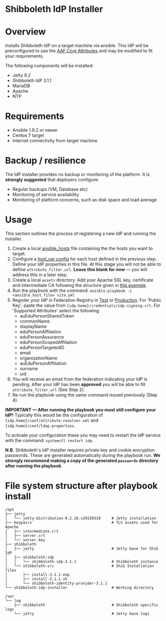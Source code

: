 Shibboleth IdP Installer
========================

# Overview
Installs Shibboleth IdP on a target machine via ansible. This IdP will be preconfigured to use the [AAF Core Attributes](http://aaf.edu.au/technical/aaf-core-attributes/) and may be modified to fit your requirements.

The following components will be installed:
- Jetty 9.2
- Shibboleth IdP 3.1.1
- MariaDB
- Apache
- NTP

# Requirements
- Ansible 1.9.2 or newer
- Centos 7 target
- Internet connectivity from target machine

# Backup / resilience

The IdP installer provides no backup or monitoring of the platform. It is **strongly suggested** that deployers configure:
- Regular backups (VM, Database etc)
- Monitoring of service availability
- Monitoring of platform concerns, such as disk space and load average

# Usage

This section outlines the process of registering a new IdP and running the installer.

1. Create a local [ansible_hosts](ansible_hosts.dist) file containing the the hosts you want to target.
2. Configure a [host_var config](host_vars/idp.example.edu.dist) for each host defined in the previous step. Define your IdP properties in this file. At this stage you will not be able to define `attribute_filter_url`. **Leave this blank for now** — you will address this in a later step.
3. Create a local `assets` directory. Add your Apache SSL key, certificate and intermediate CA following the structure given in [this example](assets/idp.example.edu.dist).
4. Run the playbook with the command: `ansible-playbook -i <ansible_host_file> site.yml`
5. Register your IdP in Federation Registry in [Test](https://manager.test.aaf.edu.au/federationregistry/registration/idp) or [Production](https://manager.aaf.edu.au/federationregistry/registration/idp). For 'Public Key', paste the value from `{idp.home}/credentials/idp-signing.crt`. For 'Supported Attributes' select the following:
    * auEduPersonSharedToken
    * commonName
    * displayName
    * eduPersonAffiliation
    * eduPersonAssurance
    * eduPersonScopedAffiliation
    * eduPersonTargetedID
    * email
    * organizationName
    * auEduPersonAffiliation
    * surname
    * uid
6. You will receive an email from the federation indicating your IdP is pending. After your IdP has been **approved** you will be able to fill `attribute_filter_url` (See Step 2).
7. Re-run the playbook using the same command issued previously (Step 4).

**IMPORTANT — After running the playbook you must still configure your IdP!** Typically this would be the configuration of `{idp.home}/conf/attribute-resolver.xml` and `{idp.home}/conf/ldap.properties`.

To activate your configuration these you may need to restart the IdP service with the command: `systemctl restart idp`.

**N.B.** Shibboleth's IdP installer requires private key and cookie encryption passwords. These are generated automatically during the playbook run. **We strongly recommend making a copy of the generated `passwords` directory after running the playbook**.

# File system structure after playbook install
```
/opt
├── jetty
│   └── jetty-distribution-9.2.10.v20150310     # Jetty installation
├── keypairs                                    # TLS assets used for Apache
│   ├── intermediate.crt
│   ├── server.crt
│   └── server.key
├── shibboleth
│   ├── jetty                                   # Jetty base for Shib IdP
│   ├── shibboleth-idp
│   │   └── shibboleth-idp-3.1.1                # Shibboleth instance
│   └── shibboleth-src                          # Shib Installation files
│       ├── install-3.1.1.exp
│       ├── install-3.1.1.sh
│       └── shibboleth-identity-provider-3.1.1
└── shibboleth-idp-installer                    # Working directory

/var
└── log
    ├── shibboleth                              # Shibboleth specific logs
    └── jetty                                   # Jetty base logs
```

